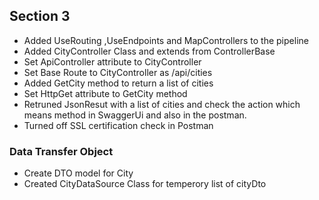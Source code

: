 ﻿## Section 3
* Added UseRouting ,UseEndpoints and MapControllers to the pipeline
* Added CityController Class and extends from ControllerBase
* Set ApiController attribute to CityController
* Set Base Route to CityController as /api/cities
* Added GetCity method to return a list of cities
* Set HttpGet attribute to GetCity method
* Retruned JsonResut with a list of cities and check the action which means method in SwaggerUi and also in the postman.
* Turned off SSL certification check in Postman
### Data Transfer Object
* Create DTO model for City
* Created CityDataSource Class for temperory list of cityDto
